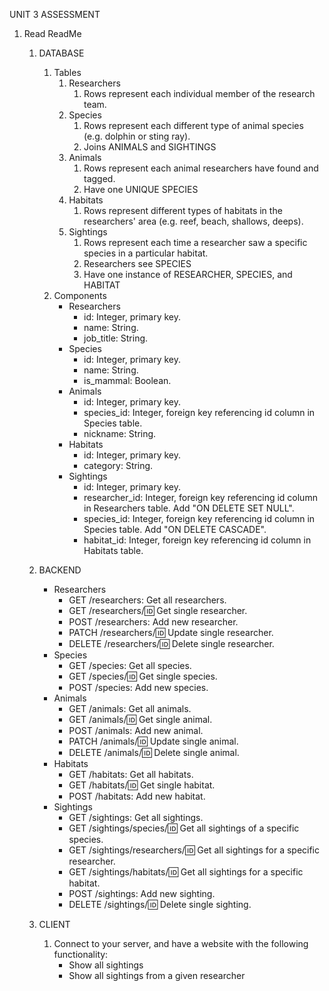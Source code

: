 UNIT 3 ASSESSMENT


1. Read ReadMe
    1. DATABASE
        1. Tables
            1. Researchers 
                1. Rows represent each individual member of the research team.
            2. Species
                1. Rows represent each different type of animal species (e.g. dolphin or sting ray).
                2. Joins ANIMALS and SIGHTINGS
            3. Animals
                1. Rows represent each animal researchers have found and tagged.
                2. Have one UNIQUE SPECIES
            4. Habitats
                1. Rows represent different types of habitats in the researchers' area (e.g. reef, beach, shallows, deeps).
            5. Sightings
                1. Rows represent each time a researcher saw a specific species in a particular habitat.
                2. Researchers see SPECIES
                3. Have one instance of RESEARCHER, SPECIES, and HABITAT
        2. Components
            * Researchers
                * id: Integer, primary key.
                * name: String.
                * job_title: String.
            * Species
                * id: Integer, primary key.
                * name: String.
                * is_mammal: Boolean.
            * Animals
                * id: Integer, primary key.
                * species_id: Integer, foreign key referencing id column in Species table.
                * nickname: String.
            * Habitats
                * id: Integer, primary key.
                * category: String.
            * Sightings
                * id: Integer, primary key.
                * researcher_id: Integer, foreign key referencing id column in Researchers table. Add "ON DELETE SET NULL".
                * species_id: Integer, foreign key referencing id column in Species table. Add "ON DELETE CASCADE".
                * habitat_id: Integer, foreign key referencing id column in Habitats table.
    2. BACKEND
        * Researchers
            * GET /researchers: Get all researchers.
            * GET /researchers/:id: Get single researcher.
            * POST /researchers: Add new researcher.
            * PATCH /researchers/:id: Update single researcher.
            * DELETE /researchers/:id: Delete single researcher.
        * Species
            * GET /species: Get all species.
            * GET /species/:id: Get single species.
            * POST /species: Add new species.
        * Animals
            * GET /animals: Get all animals.
            * GET /animals/:id: Get single animal.
            * POST /animals: Add new animal.
            * PATCH /animals/:id: Update single animal.
            * DELETE /animals/:id: Delete single animal.
        * Habitats
            * GET /habitats: Get all habitats.
            * GET /habitats/:id: Get single habitat.
            * POST /habitats: Add new habitat.
        * Sightings
            * GET /sightings: Get all sightings.
            * GET /sightings/species/:id: Get all sightings of a specific species.
            * GET /sightings/researchers/:id: Get all sightings for a specific researcher.
            * GET /sightings/habitats/:id: Get all sightings for a specific habitat.
            * POST /sightings: Add new sighting.
            * DELETE /sightings/:id: Delete single sighting.

    3. CLIENT
        1. Connect to your server, and have a website with the following functionality:
            * Show all sightings
            * Show all sightings from a given researcher